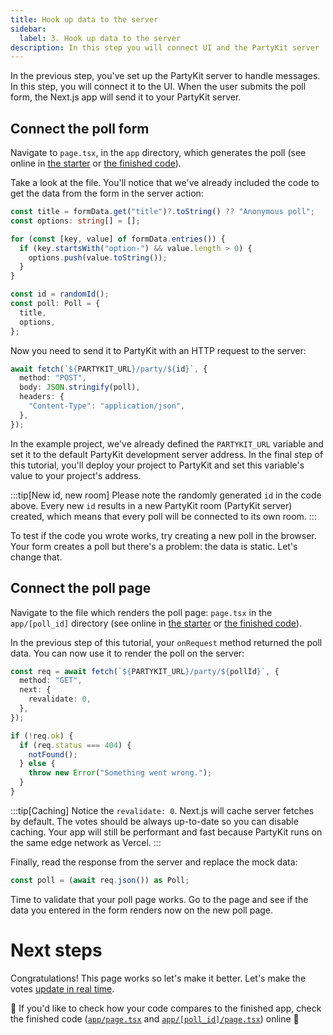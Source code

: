 ```yaml
---
title: Hook up data to the server
sidebar:
  label: 3. Hook up data to the server
description: In this step you will connect UI and the PartyKit server
---
```


In the previous step, you've set up the PartyKit server to handle messages. In this step, you will connect it to the UI. When the user submits the poll form, the Next.js app will send it to your PartyKit server.

## Connect the poll form

Navigate to `page.tsx`, in the `app` directory, which generates the poll (see online in <a href="https://github.com/partykit/tutorial-starter-partypoll/blob/main/app/page.tsx#L30" target="_blank" rel="noopener noreferrer">the starter</a> or <a href="https://github.com/partykit/partypoll/blob/main/app/page.tsx#L30-L36" target="_blank" rel="noopener noreferrer">the finished code</a>).

Take a look at the file. You'll notice that we've already included the code to get the data from the form in the server action:

```ts
const title = formData.get("title")?.toString() ?? "Anonymous poll";
const options: string[] = [];

for (const [key, value] of formData.entries()) {
  if (key.startsWith("option-") && value.length > 0) {
    options.push(value.toString());
  }
}

const id = randomId();
const poll: Poll = {
  title,
  options,
};
```

Now you need to send it to PartyKit with an HTTP request to the server:

```ts
await fetch(`${PARTYKIT_URL}/party/${id}`, {
  method: "POST",
  body: JSON.stringify(poll),
  headers: {
    "Content-Type": "application/json",
  },
});
```

In the example project, we've already defined the `PARTYKIT_URL` variable and set it to the default PartyKit development server address. In the final step of this tutorial, you'll deploy your project to PartyKit and set this variable's value to your project's address.

:::tip[New id, new room]
Please note the randomly generated `id` in the code above. Every new `id` results in a new PartyKit room (PartyKit server) created, which means that every poll will be connected to its own room.
:::

To test if the code you wrote works, try creating a new poll in the browser. Your form creates a poll but there's a problem: the data is static. Let's change that.

## Connect the poll page

Navigate to the file which renders the poll page: `page.tsx` in the `app/[poll_id]` directory (see online in <a href="https://github.com/partykit/tutorial-starter-partypoll/blob/main/app/%5Bpoll_id%5D/page.tsx#L14-L16" target="_blank" rel="noopener noreferrer">the starter</a> or <a href="https://github.com/partykit/partypoll/blob/main/app/%5Bpoll_id%5D/page.tsx#L15C11-L30" target="_blank" rel="noopener noreferrer">the finished code</a>).

In the previous step of this tutorial, your `onRequest` method returned the poll data. You can now use it to render the poll on the server:

```ts
const req = await fetch(`${PARTYKIT_URL}/party/${pollId}`, {
  method: "GET",
  next: {
    revalidate: 0,
  },
});

if (!req.ok) {
  if (req.status === 404) {
    notFound();
  } else {
    throw new Error("Something went wrong.");
  }
}
```

:::tip[Caching]
Notice the `revalidate: 0`. Next.js will cache server fetches by default. The votes should be always up-to-date so you can disable caching. Your app will still be performant and fast because PartyKit runs on the same edge network as Vercel.
:::

Finally, read the response from the server and replace the mock data:

```ts
const poll = (await req.json()) as Poll;
```

Time to validate that your poll page works. Go to the page and see if the data you entered in the form renders now on the new poll page.

# Next steps

Congratulations! This page works so let's make it better. Let's make the votes [update in real time](/tutorials/add-partykit-to-a-nextjs-app/4-add-websockets).

🎈 If you'd like to check how your code compares to the finished app, check the finished code (<a href="https://github.com/partykit/partypoll/blob/main/app/page.tsx#L30-L36" target="_blank" rel="noopener noreferrer"><code>app/page.tsx</code></a> and <a href="https://github.com/partykit/partypoll/blob/main/app/%5Bpoll_id%5D/page.tsx#L15C11-L30" target="_blank" rel="noopener noreferrer"><code>app/[poll_id]/page.tsx</code></a>) online 🎈

